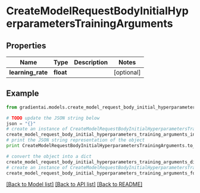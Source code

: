 # CreateModelRequestBodyInitialHyperparametersTrainingArguments


## Properties
Name | Type | Description | Notes
------------ | ------------- | ------------- | -------------
**learning_rate** | **float** |  | [optional] 

## Example

```python
from gradientai.models.create_model_request_body_initial_hyperparameters_training_arguments import CreateModelRequestBodyInitialHyperparametersTrainingArguments

# TODO update the JSON string below
json = "{}"
# create an instance of CreateModelRequestBodyInitialHyperparametersTrainingArguments from a JSON string
create_model_request_body_initial_hyperparameters_training_arguments_instance = CreateModelRequestBodyInitialHyperparametersTrainingArguments.from_json(json)
# print the JSON string representation of the object
print CreateModelRequestBodyInitialHyperparametersTrainingArguments.to_json()

# convert the object into a dict
create_model_request_body_initial_hyperparameters_training_arguments_dict = create_model_request_body_initial_hyperparameters_training_arguments_instance.to_dict()
# create an instance of CreateModelRequestBodyInitialHyperparametersTrainingArguments from a dict
create_model_request_body_initial_hyperparameters_training_arguments_form_dict = create_model_request_body_initial_hyperparameters_training_arguments.from_dict(create_model_request_body_initial_hyperparameters_training_arguments_dict)
```
[[Back to Model list]](../README.md#documentation-for-models) [[Back to API list]](../README.md#documentation-for-api-endpoints) [[Back to README]](../README.md)


